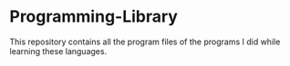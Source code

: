# Programming-Library

This repository contains all the program files of the programs I did while learning these languages.

